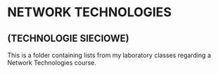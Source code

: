 # NETWORK TECHNOLOGIES 
## (TECHNOLOGIE SIECIOWE)
This is a folder containing lists from my laboratory classes regarding a Network Technologies course.
